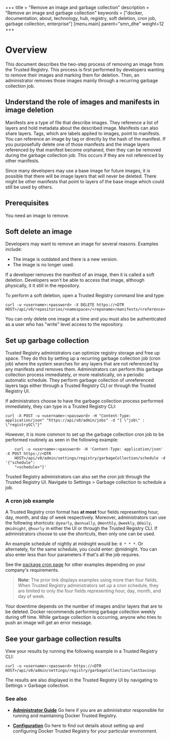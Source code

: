 +++
title = "Remove an image and garbage collection"
description = "Remove an image and garbage collection"
keywords = ["docker, documentation, about, technology, hub, registry, soft deletion, cron job, garbage collection, enterprise"]
[menu.main]
parent="smn_dhe"
weight=12
+++


# Overview

This document describes the two-step process of removing an image from the
Trusted Registry. This process is first performed by developers wanting to
remove their images and marking them for deletion. Then, an administrator
removes those images mainly through a recurring garbage collection job.

## Understand the role of images and manifests in image deletion

Manifests are a type of file that describe images. They reference a list of
layers and hold metadata about the described image. Manifests can also share
layers. Tags, which are labels applied to images, point to manifests. You can
reference an image by tag or directly by the hash of the manifest. If you
purposefully delete one of those manifests and the image layers referenced by
that manifest become orphaned, then they can be removed during the garbage
collection job. This occurs if they are not referenced by other manifests.

Since many developers may use a base image for future images, it is possible that there will be image layers that will never be deleted. There might
be other manifests that point to layers of the base image which could still be
used by others.

## Prerequisites
You need an image to remove.

## Soft delete an image

Developers may want to remove an image for several reasons.
Examples include:

* The image is outdated and there is a new version.
* The image is no longer used.

If a developer removes the manifest of an image, then it is called a soft
deletion. Developers won't be able to access that image, although physically, it
it still in the repository.

To perform a soft deletion, open a Trusted Registry command line and type:

`curl -u <username>:<password> -X DELETE https://<DTR HOST>/api/v0/repositories/<namespace>/<reponame>/manifests/<reference>`

You can only delete one image at a time and you must also be authenticated as a
user who has "write" level access to the repository.

## Set up garbage collection

Trusted Registry administrators can optimize registry storage and free up space.
They do this by setting up a recurring garbage collection job (cron job) where
the system searches for any layers that are not referenced by any manifests and
removes them. Administrators can perform this garbage collection process
immediately, or more realistically, on a periodic automatic schedule.
They perform garbage collection of unreferenced layers tags either
through a Trusted Registry CLI or through the Trusted Registry UI.

If administrators choose to have the garbage collection process performed
immediately, they can type in a Trusted Registry CLI:

    curl -X POST -u <username>:<password> -H "Content-Type: application/json" "https://api/v0/admin/jobs" -d "{ \"job\" : \"registryGC\"}"

However, it is more common to set up the garbage collection cron job to be performed routinely as seen in the following example:

```
    curl -u <username>:<password> -H 'Content-Type: application/json' -X POST https://<DTR
    HOST>/api/v0/admin/settings/registry/garbageCollection/schedule -d '{"schedule":
    "<schedule>"}'
```

Trusted Registry administrators can also set the cron job through the Trusted
Registry UI. Navigate to Settings > Garbage collection to schedule a job.

### A cron job example
A Trusted Registry cron format has **at most** four fields representing hour,
day, month, and day of week respectively. Moreover, administrators can use the
following shortcuts: `@yearly`, `@annually`, `@monthly`, `@weekly`, `@daily`,
`@midnight`, `@hourly` in either the UI or through the Trusted Registry CLI. If
administrators choose to use the shortcuts, then only one can be used.

An example schedule of nightly at midnight would be: `0 * * *`. Or alternately,
for the same schedule, you could enter: @midnight. You can also enter less than
four parameters if that's all the job requires.

See the [package cron page](https://godoc.org/github.com/robfig/cron) for other
examples depending on your company's requirements.

>**Note**: The prior link displays examples using more than four fields. When Trusted Registry administrators set up a cron schedule, they are limited to only the four fields representing hour, day, month, and day of week.

Your downtime depends on the number of images and/or layers that are to be
deleted. Docker recommends performing garbage collection weekly during off time.
While garbage collection is occurring, anyone who tries to push an image will
get an error message.

## See your garbage collection results

View your results by running the following example in a Trusted Registry CLI:

```
curl -u <username>:<password> https://<DTR
HOST>/api/v0/admin/settings/registry/garbageCollection/lastSavings
```

The results are also displayed in the Trusted Registry UI by navigating to Settings > Garbage collection.

### See also

* [**Administrator Guide**](adminguide.md) Go here if you are an administrator
responsible for running and maintaining Docker Trusted Registry.

* [**Configuration**](configuration.md) Go here to find out details about
setting up and configuring Docker Trusted Registry for your particular
environment.
